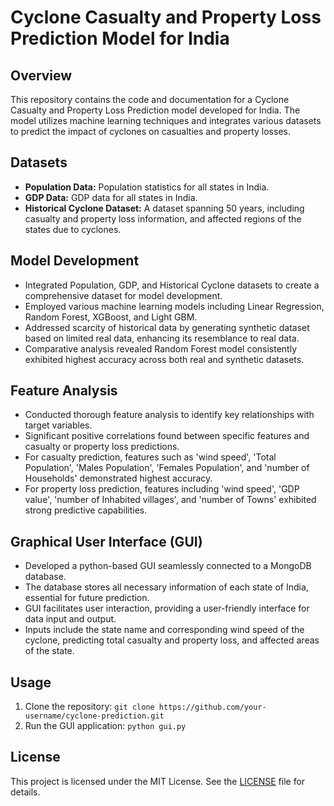 # Cyclone Casualty and Property Loss Prediction Model for India

## Overview
This repository contains the code and documentation for a Cyclone Casualty and Property Loss Prediction model developed for India. The model utilizes machine learning techniques and integrates various datasets to predict the impact of cyclones on casualties and property losses.

## Datasets
- **Population Data:** Population statistics for all states in India.
- **GDP Data:** GDP data for all states in India.
- **Historical Cyclone Dataset:** A dataset spanning 50 years, including casualty and property loss information, and affected regions of the states due to cyclones.

## Model Development
- Integrated Population, GDP, and Historical Cyclone datasets to create a comprehensive dataset for model development.
- Employed various machine learning models including Linear Regression, Random Forest, XGBoost, and Light GBM.
- Addressed scarcity of historical data by generating synthetic dataset based on limited real data, enhancing its resemblance to real data.
- Comparative analysis revealed Random Forest model consistently exhibited highest accuracy across both real and synthetic datasets.

## Feature Analysis
- Conducted thorough feature analysis to identify key relationships with target variables.
- Significant positive correlations found between specific features and casualty or property loss predictions.
- For casualty prediction, features such as 'wind speed', 'Total Population', 'Males Population', 'Females Population', and 'number of Households' demonstrated highest accuracy.
- For property loss prediction, features including 'wind speed', 'GDP value', 'number of Inhabited villages', and 'number of Towns' exhibited strong predictive capabilities.

## Graphical User Interface (GUI)
- Developed a python-based GUI seamlessly connected to a MongoDB database.
- The database stores all necessary information of each state of India, essential for future prediction.
- GUI facilitates user interaction, providing a user-friendly interface for data input and output.
- Inputs include the state name and corresponding wind speed of the cyclone, predicting total casualty and property loss, and affected areas of the state.

## Usage
1. Clone the repository: `git clone https://github.com/your-username/cyclone-prediction.git`
2. Run the GUI application: `python gui.py`

## License
This project is licensed under the MIT License. See the [LICENSE](LICENSE) file for details.




